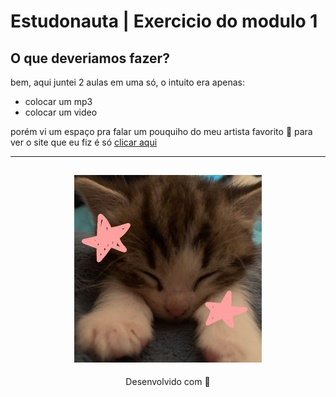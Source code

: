 # <b> Estudonauta | Exercicio do modulo 1 </b>
## O que deveriamos fazer? 

bem, aqui juntei 2 aulas em uma só, o intuito era apenas:
- colocar um mp3 
- colocar um video 

porém vi um espaço pra falar um pouquiho do meu artista favorito 🧡
para ver o site que eu fiz é só [clicar aqui](https://estudonauta-musica.netlify.app/)

 ---
<h2 align="center">
  <img src="img/catzinho.jpg" width="300">
</h2>
<p align="center">
Desenvolvido com 🧡
</p>